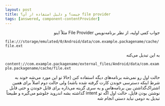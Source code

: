 ```yaml
---
layout: post
title: ‫file provider چیست؟ و دلیل استفاده از آن؟
tags: [answered, component-contentProvider]
---
```




<!-- comment #657028562 -->
<p dir=rtl>
جواب کمی اولیه، از نظر برنامه‌نویس File Provider مثلاً اینو

`file:///storage/emulated/0/Android/data/com.example.packagename/cache/file.ext`

<p dir=rtl>
به این تبدیل می‌کنه

`content://com.example.packagename/external_files/Android/data/com.example.packagename/cache/file.ext`

<p dir=rtl>
حالت اول رو نمی‌شه برنامه‌های دیگه استفاده کنن (حالا تو این مورد می‌شه خوند به شرط اینکه دسترسی خوندن کارت گرفته شده باشه) ولی حالت دوم اصلاً برای همین اشتراک‌گذاشتن بین برنامه‌هاس و یه سری گزینه می‌ذاره برای قابل خوندن و حتی قابل نوشتن بودن فایل، حالت اول اگه تو intent گذاشته بشه اندروید جلوشو می‌گیره و طبیعتاً تبدیل به دومی نباید دستی انجام شه
